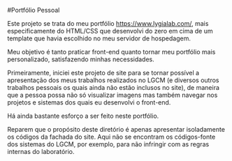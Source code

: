 #Portfólio Pessoal

Este projeto se trata do meu portfólio https://www.lygialab.com/, mais especificamente do
HTML/CSS que desenvolvi do zero em cima de um template que havia escolhido no meu servidor 
de hospedagem.

Meu objetivo é tanto praticar front-end quanto tornar meu portfólio mais personalizado,
satisfazendo minhas necessidades.

Primeiramente, iniciei este projeto de site para se tornar possível a apresentação dos meus 
trabalhos realizados no LGCM (e diversos outros trabalhos pessoais os quais 
ainda não estão inclusos no site), de maneira que a pessoa possa não só visualizar imagens mas 
também navegar nos projetos e sistemas dos quais eu desenvolvi o front-end.

Há ainda bastante esforço a ser feito neste portfólio.

Reparem que o propósito deste diretório é apenas apresentar isoladamente os códigos da 
fachada do site. Aqui não se encontram os códigos-fonte dos sistemas do LGCM, 
por exemplo, para não infringir com as regras internas do laboratório.
